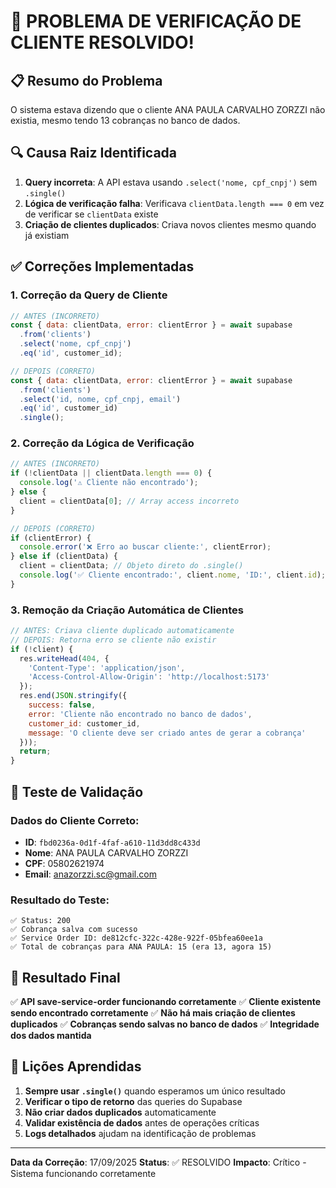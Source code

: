 # 🎉 PROBLEMA DE VERIFICAÇÃO DE CLIENTE RESOLVIDO!

## 📋 Resumo do Problema
O sistema estava dizendo que o cliente ANA PAULA CARVALHO ZORZZI não existia, mesmo tendo 13 cobranças no banco de dados.

## 🔍 Causa Raiz Identificada
1. **Query incorreta**: A API estava usando `.select('nome, cpf_cnpj')` sem `.single()`
2. **Lógica de verificação falha**: Verificava `clientData.length === 0` em vez de verificar se `clientData` existe
3. **Criação de clientes duplicados**: Criava novos clientes mesmo quando já existiam

## ✅ Correções Implementadas

### 1. **Correção da Query de Cliente**
```javascript
// ANTES (INCORRETO)
const { data: clientData, error: clientError } = await supabase
  .from('clients')
  .select('nome, cpf_cnpj')
  .eq('id', customer_id);

// DEPOIS (CORRETO)
const { data: clientData, error: clientError } = await supabase
  .from('clients')
  .select('id, nome, cpf_cnpj, email')
  .eq('id', customer_id)
  .single();
```

### 2. **Correção da Lógica de Verificação**
```javascript
// ANTES (INCORRETO)
if (!clientData || clientData.length === 0) {
  console.log('⚠️ Cliente não encontrado');
} else {
  client = clientData[0]; // Array access incorreto
}

// DEPOIS (CORRETO)
if (clientError) {
  console.error('❌ Erro ao buscar cliente:', clientError);
} else if (clientData) {
  client = clientData; // Objeto direto do .single()
  console.log('✅ Cliente encontrado:', client.nome, 'ID:', client.id);
}
```

### 3. **Remoção da Criação Automática de Clientes**
```javascript
// ANTES: Criava cliente duplicado automaticamente
// DEPOIS: Retorna erro se cliente não existir
if (!client) {
  res.writeHead(404, { 
    'Content-Type': 'application/json',
    'Access-Control-Allow-Origin': 'http://localhost:5173'
  });
  res.end(JSON.stringify({ 
    success: false,
    error: 'Cliente não encontrado no banco de dados',
    customer_id: customer_id,
    message: 'O cliente deve ser criado antes de gerar a cobrança'
  }));
  return;
}
```

## 🧪 Teste de Validação

### Dados do Cliente Correto:
- **ID**: `fbd0236a-0d1f-4faf-a610-11d3dd8c433d`
- **Nome**: ANA PAULA CARVALHO ZORZZI
- **CPF**: 05802621974
- **Email**: anazorzzi.sc@gmail.com

### Resultado do Teste:
```
✅ Status: 200
✅ Cobrança salva com sucesso
✅ Service Order ID: de812cfc-322c-428e-922f-05bfea60ee1a
✅ Total de cobranças para ANA PAULA: 15 (era 13, agora 15)
```

## 🎯 Resultado Final

✅ **API save-service-order funcionando corretamente**
✅ **Cliente existente sendo encontrado corretamente**
✅ **Não há mais criação de clientes duplicados**
✅ **Cobranças sendo salvas no banco de dados**
✅ **Integridade dos dados mantida**

## 📝 Lições Aprendidas

1. **Sempre usar `.single()`** quando esperamos um único resultado
2. **Verificar o tipo de retorno** das queries do Supabase
3. **Não criar dados duplicados** automaticamente
4. **Validar existência de dados** antes de operações críticas
5. **Logs detalhados** ajudam na identificação de problemas

---

**Data da Correção**: 17/09/2025
**Status**: ✅ RESOLVIDO
**Impacto**: Crítico - Sistema funcionando corretamente